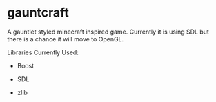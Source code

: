 gauntcraft
==========

A gauntlet styled minecraft inspired game. Currently it is using SDL but there is a chance it will move to OpenGL.

Libraries Currently Used:
  
  - Boost
  
  - SDL
  
  - zlib

